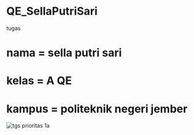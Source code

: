 # QE_SellaPutriSari
tugas

# nama = sella putri sari
# kelas = A QE
# kampus = politeknik negeri jember

![tgs prioritas 1a](https://user-images.githubusercontent.com/74763171/224471761-12370d2d-70d4-4c4c-b809-f099e2da7089.png)
